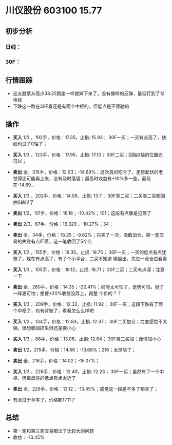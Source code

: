 # 川仪股份 603100 15.77
## 初步分析
### 日线：
  
### 30F：
  
## 行情跟踪
  - 这支股票从高点38.25跳崖一样就掉下来了，没有像样的反弹，最低打到了12块钱
  - 下跌这一路在30F看还是有两个中枢的，但低点是不背驰的

## 操作
  - **买入** 1/3 ，192手，价格：17.35，止损: 15.93； 30F一买；一买有点高了，快线也过了0轴了；
  - **买入** 1/3 ，123手，价格：17.95，止损: 17.13； 30F二买；回抽0抽的位置还可以；
  - **卖出** 全，315手，价格：12.93；-14.69%；这次真的吃亏了，走势起伏的老觉得还可能再上来，没有及时落袋；最高时收益有+10%多一些，而现在-14.69...

  - **买入** 1/3 ，202手，价格：14.06，止损: 13.7； 30F类二买；二买类二买都回抽0轴过了
  - **卖出** 1/2，101手，价格：16.18；-10.42%；101；这段有点像是见顶了
  - **卖出** 2/3，67手，价格：16.329；-10.27%；34； 
  - **卖出** 全，34手，价格：18.25；-9.62%；只买了一次，没敢加仓，第一笔交易的失败有点吓着，这一笔收回了5个点

  - **买入** 1/3 ，155手，价格：19.35，止损: 18.75； 30F一买；一买的低点有点犹豫了，现在有点高了，有了个小平台，二买不知道 哪里出，先进一点仓位看看
  - **买入** 1/3 ，105手，价格：19.12，止损: 18.71； 30F二买；二买有点深；注意一下
  - **卖出** 全，260手，价格：14.35；-22.41%；妈呀太可怕了，走势可怕，挺了一阵更可怕；想要+20%收益没弄上，再整 个负的？？

  - **买入** 1/3 ，209手，价格：12.32，止损: 11.92； 30F一买；这段下跌有了两个中枢了，也有背驰了，看看怎么么样吧
  - **买入** 1/3 ，134手，价格：12.83，止损: 12.37； 30F二买加仓；力度感觉不太强，很想收回损失但还是要小心
  - **买入** 1/3 ，88手，价格：13.06，止损: 12.64； 30F类二买加；谨慎加小心
  - **卖出** 1/2，215手，价格：14.66；-13.68%；216；太惊险了；
  - **卖出** 全，216手，价格：14.02；-15.07%；

  - **买入** 1/3 ，226手，价格：12.49，止损: 12.23； 30F一买；虽然有了一个中枢，但离盘背的低点有点太近了
  - **卖出** 全，226手，价格：13.12；-13.45%；感觉这一段差不多了都卖了；
  - 有点过于草率了，价格都17.11了

## 总结
  - 第一笔和第三笔交易都出了比较大的问题
  - 收益：-13.45%